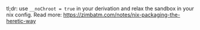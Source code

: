 tl;dr: use `__noChroot = true` in your derivation and relax the sandbox in your nix config. Read more: https://zimbatm.com/notes/nix-packaging-the-heretic-way
